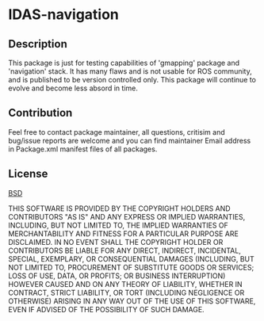 # IDAS-navigation
## Description
This package is just for testing capabilities of 'gmapping' package and 'navigation' stack. It has many flaws and is not usable for ROS community, and is published to be version controlled only. This package will continue to evolve and become less absord in time.
## Contribution
Feel free to contact package maintainer, all questions, critisim and bug/issue reports are welcome and you can find maintainer Email address in Package.xml manifest files of all packages.

## License
[BSD](https://opensource.org/licenses/BSD-3-Clause)

THIS SOFTWARE IS PROVIDED BY THE COPYRIGHT HOLDERS AND CONTRIBUTORS "AS IS" AND ANY EXPRESS OR IMPLIED WARRANTIES, INCLUDING, BUT NOT LIMITED TO, THE IMPLIED WARRANTIES OF MERCHANTABILITY AND FITNESS FOR A PARTICULAR PURPOSE ARE DISCLAIMED. IN NO EVENT SHALL THE COPYRIGHT HOLDER OR CONTRIBUTORS BE LIABLE FOR ANY DIRECT, INDIRECT, INCIDENTAL, SPECIAL, EXEMPLARY, OR CONSEQUENTIAL DAMAGES (INCLUDING, BUT NOT LIMITED TO, PROCUREMENT OF SUBSTITUTE GOODS OR SERVICES; LOSS OF USE, DATA, OR PROFITS; OR BUSINESS INTERRUPTION) HOWEVER CAUSED AND ON ANY THEORY OF LIABILITY, WHETHER IN CONTRACT, STRICT LIABILITY, OR TORT (INCLUDING NEGLIGENCE OR OTHERWISE) ARISING IN ANY WAY OUT OF THE USE OF THIS SOFTWARE, EVEN IF ADVISED OF THE POSSIBILITY OF SUCH DAMAGE.
